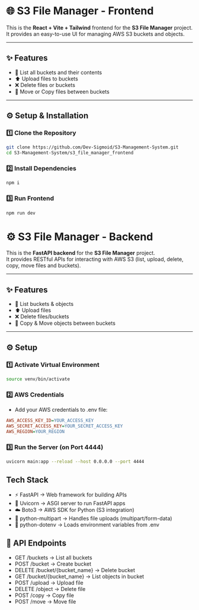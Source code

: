 # 🌐 S3 File Manager - Frontend

This is the **React + Vite + Tailwind** frontend for the **S3 File Manager** project.  
It provides an easy-to-use UI for managing AWS S3 buckets and objects.

---

## ✨ Features
- 📂 List all buckets and their contents  
- ⬆️ Upload files to buckets  
- ❌ Delete files or buckets  
- 🔄 Move or Copy files between buckets  

---

## ⚙️ Setup & Installation

### 1️⃣ Clone the Repository
```bash
git clone https://github.com/Dev-Sigmoid/S3-Management-System.git
cd S3-Management-System/s3_file_manager_frontend
```
### 2️⃣ Install Dependencies
```bash
npm i
```

### 3️⃣ Run Frontend
```bash
npm run dev
```

# ⚙️ S3 File Manager - Backend

This is the **FastAPI backend** for the **S3 File Manager** project.  
It provides RESTful APIs for interacting with AWS S3 (list, upload, delete, copy, move files and buckets).  

---

## ✨ Features
- 📂 List buckets & objects  
- ⬆️ Upload files  
- ❌ Delete files/buckets  
- 🔄 Copy & Move objects between buckets  

---

## ⚙️ Setup

### 1️⃣ Activate Virtual Environment
```bash
source venv/bin/activate
```

### 2️⃣ AWS Credentials
- Add your AWS credentials to .env file:
```ini
AWS_ACCESS_KEY_ID=YOUR_ACCESS_KEY
AWS_SECRET_ACCESS_KEY=YOUR_SECRET_ACCESS_KEY
AWS_REGION=YOUR_REGION
```

### 3️⃣ Run the Server (on Port 4444)
```bash
uvicorn main:app --reload --host 0.0.0.0 --port 4444
```

## Tech Stack
- ⚡ FastAPI → Web framework for building APIs
- 🚀 Uvicorn → ASGI server to run FastAPI apps
- ☁️ Boto3 → AWS SDK for Python (S3 integration)
- 📄 python-multipart → Handles file uploads (multipart/form-data)
- 🔐 python-dotenv → Loads environment variables from .env

## 📂 API Endpoints
- GET /buckets → List all buckets
- POST /bucket → Create bucket
- DELETE /bucket/{bucket_name} → Delete bucket
- GET /bucket/{bucket_name} → List objects in bucket
- POST /upload → Upload file
- DELETE /object → Delete file
- POST /copy → Copy file
- POST /move → Move file
